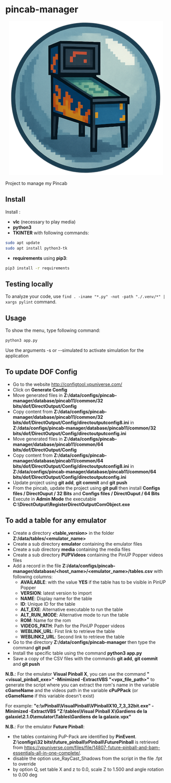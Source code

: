 # pincab-manager

<p align="center">
  <img src="resources/img/pincab_manager.png" alt="Pincab Manager" width="480"/>
</p>

Project to manage my Pincab

## Install

Install :
- **vlc** (necessary to play media)
- **python3**
- **TKINTER** with following commands:
```bash
sudo apt update
sudo apt install python3-tk
```
- **requirements** using **pip3**:
```bash
pip3 install -r requirements
```

## Testing locally

To analyze your code, use  `find . -iname "*.py" -not -path "./.venv/*" | xargs pylint` command.

## Usage

To show the menu, type following command:

```bash
python3 app.py
```

Use the arguments -s or --simulated to activate simulation for the application

## To update DOF Config

- Go to the website http://configtool.vpuniverse.com/ 
- Click on **Generate Config**
- Move generated files in **Z:/data/configs/pincab-manager/database/pincab11/common/32 bits/dof/DirectOutput/Config**
- Copy content from **Z:/data/configs/pincab-manager/database/pincab11/common/32 bits/dof/DirectOutput/Config/directoutputconfig8.ini** in **Z:/data/configs/pincab-manager/database/pincab11/common/32 bits/dof/DirectOutput/Config/directoutputconfig.ini** 
- Move generated files in **Z:/data/configs/pincab-manager/database/pincab11/common/64 bits/dof/DirectOutput/Config**
- Copy content from **Z:/data/configs/pincab-manager/database/pincab11/common/64 bits/dof/DirectOutput/Config/directoutputconfig8.ini** in **Z:/data/configs/pincab-manager/database/pincab11/common/64 bits/dof/DirectOutput/Config/directoutputconfig.ini** 
- Update project using **git add**, **git commit** and **git push**
- From the pincab, update the project using **git pull** then install **Configs files / DirectOuput / 32 Bits** and **Configs files / DirectOuput / 64 Bits**
- Execute in **Admin Mode** the executable **C:\DirectOutput\RegisterDirectOutputComObject.exe**

## To add a table for any emulator

- Create a directory **<table_version>** in the folder **Z:/data/tables/<emulator_name>**
- Create a sub directory **emulator** containing the emulator files 
- Create a sub directory **media** containing the media files
- Create a sub directory **PUPVideos** containing the PinUP Popper videos files
- Add a record in the file **Z:/data/configs/pincab-manager/database/<host_name>/<emulator_name>/tables.csv** with following columns:
    - **AVAILABLE**: with the value **YES** if the table has to be visible in PinUP Popper
    - **VERSION**: latest version to import
    - **NAME**: Display name for the table
    - **ID**: Unique ID for the table
    - **ALT_EXE**: Alternative executable to run the table
    - **ALT_RUN_MODE**: Alternative mode to run the table
    - **ROM**: Name for the rom
    - **VIDEOS_PATH**: Path for the PinUP Popper videos
    - **WEBLINK_URL**: First link to retrieve the table
    - **WEBLINK2_URL**: Second link to retrieve the table
- Go to the directory **Z:/data/configs/pincab-manager** then type the command **git pull**
- Install the specific table using the command **python3 app.py**
- Save a copy of the CSV files with the commands **git add**, **git commit** and **git push**

**N.B.**: For the emulator **Visual Pinball X**, you can use the command **"<visual_pinball_exe>" -Minimized -ExtractVBS "<vpx_file_path>"** to generate the script where you can extract the rom's name in the variable **cGameName** and the videos path in the variable **cPuPPack** (or **cGameName** if this variable doesn't exist)

For example: **"c:\vPinball\VisualPinball\VPinballX10_7_3_32bit.exe" -Minimized -ExtractVBS "Z:\tables\Visual Pinball X\Gardiens de la galaxie\2.1.0\emulator\Tables\Gardiens de la galaxie.vpx"**

**N.B.**: For the emulator **Future Pinball**:
- the tables containing PuP-Pack are identified by **PinEvent**. **Z:\configs\32 bits\future_pinball\vPinball\FuturePinball** is retrieved from https://vpuniverse.com/files/file/14807-future-pinball-and-bam-essentials-all-in-one-complete/. 
- disable the option use_RayCast_Shadows from the script in the file .fpt to override
- by option Q, set table X and z to 0.0, scale Z to 1.500 and angle rotation to 0.00 deg 